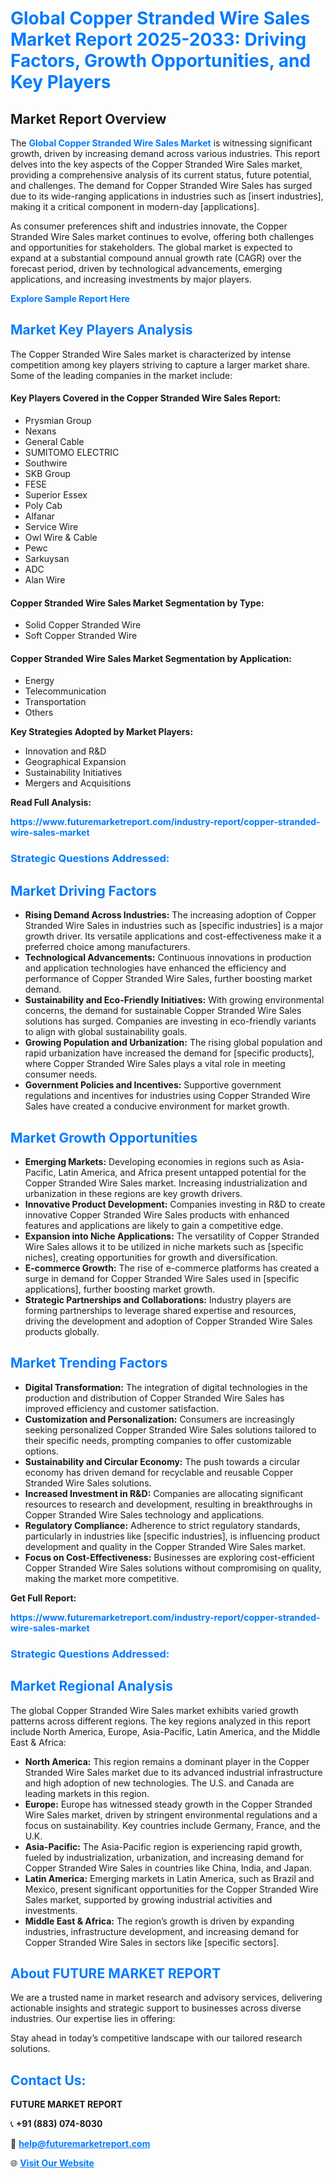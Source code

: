 <h1 style="color: #007BFF;">Global Copper Stranded Wire Sales Market Report 2025-2033: Driving Factors, Growth Opportunities, and Key Players</h1>

<section id="overview">
<h2>Market Report Overview</h2>
<p>The <a href="https://www.futuremarketreport.com/industry-report/copper-stranded-wire-sales-market" style="color: #007BFF; text-decoration: none;"><strong>Global Copper Stranded Wire Sales Market</strong></a> is witnessing significant growth, driven by increasing demand across various industries. This report delves into the key aspects of the Copper Stranded Wire Sales market, providing a comprehensive analysis of its current status, future potential, and challenges. The demand for Copper Stranded Wire Sales has surged due to its wide-ranging applications in industries such as [insert industries], making it a critical component in modern-day [applications].</p>
<p>As consumer preferences shift and industries innovate, the Copper Stranded Wire Sales market continues to evolve, offering both challenges and opportunities for stakeholders. The global market is expected to expand at a substantial compound annual growth rate (CAGR) over the forecast period, driven by technological advancements, emerging applications, and increasing investments by major players.</p>
</section>

<section id="overview">
<p><a href="https://www.futuremarketreport.com/request-sample/reportId=108924" style="color: #007BFF; text-decoration: none;"><strong>Explore Sample Report Here</strong></a></p>
</section>

<section id="key-players">
<h2 style="color: #007BFF;">Market Key Players Analysis</h2>
<p>The Copper Stranded Wire Sales market is characterized by intense competition among key players striving to capture a larger market share. Some of the leading companies in the market include:</p>
<h4>Key Players Covered in the Copper Stranded Wire Sales Report:</h4>
<ul><li>Prysmian Group</li><li>Nexans</li><li>General Cable</li><li>SUMITOMO ELECTRIC</li><li>Southwire</li><li>SKB Group</li><li>FESE</li><li>Superior Essex</li><li>Poly Cab</li><li>Alfanar</li><li>Service Wire</li><li>Owl Wire &amp; Cable</li><li>Pewc</li><li>Sarkuysan</li><li>ADC</li><li>Alan Wire</li></ul>
<h4>Copper Stranded Wire Sales Market Segmentation by Type:</h4>
<ul><li>Solid Copper Stranded Wire</li><li>Soft Copper Stranded Wire</li></ul>

<h4>Copper Stranded Wire Sales Market Segmentation by Application:</h4>
<ul><li>Energy</li><li>Telecommunication</li><li>Transportation</li><li>Others</li></ul>
<p><strong>Key Strategies Adopted by Market Players:</strong></p>
<ul>
<li>Innovation and R&D</li>
<li>Geographical Expansion</li>
<li>Sustainability Initiatives</li>
<li>Mergers and Acquisitions</li>
</ul>
</section>

<section>
<p><strong>Read Full Analysis: </strong></p><a href="https://www.futuremarketreport.com/industry-report/copper-stranded-wire-sales-market" style="color: #007BFF; text-decoration: none;"><strong>https://www.futuremarketreport.com/industry-report/copper-stranded-wire-sales-market</strong></a>
<h3 style="color: #007BFF;">Strategic Questions Addressed:</h3>
</section>

<section id="driving-factors">
<h2 style="color: #007BFF;">Market Driving Factors</h2>
<ul>
<li><strong>Rising Demand Across Industries:</strong> The increasing adoption of Copper Stranded Wire Sales in industries such as [specific industries] is a major growth driver. Its versatile applications and cost-effectiveness make it a preferred choice among manufacturers.</li>
<li><strong>Technological Advancements:</strong> Continuous innovations in production and application technologies have enhanced the efficiency and performance of Copper Stranded Wire Sales, further boosting market demand.</li>
<li><strong>Sustainability and Eco-Friendly Initiatives:</strong> With growing environmental concerns, the demand for sustainable Copper Stranded Wire Sales solutions has surged. Companies are investing in eco-friendly variants to align with global sustainability goals.</li>
<li><strong>Growing Population and Urbanization:</strong> The rising global population and rapid urbanization have increased the demand for [specific products], where Copper Stranded Wire Sales plays a vital role in meeting consumer needs.</li>
<li><strong>Government Policies and Incentives:</strong> Supportive government regulations and incentives for industries using Copper Stranded Wire Sales have created a conducive environment for market growth.</li>
</ul>
</section>

<section id="growth-opportunities">
<h2 style="color: #007BFF;">Market Growth Opportunities</h2>
<ul>
<li><strong>Emerging Markets:</strong> Developing economies in regions such as Asia-Pacific, Latin America, and Africa present untapped potential for the Copper Stranded Wire Sales market. Increasing industrialization and urbanization in these regions are key growth drivers.</li>
<li><strong>Innovative Product Development:</strong> Companies investing in R&D to create innovative Copper Stranded Wire Sales products with enhanced features and applications are likely to gain a competitive edge.</li>
<li><strong>Expansion into Niche Applications:</strong> The versatility of Copper Stranded Wire Sales allows it to be utilized in niche markets such as [specific niches], creating opportunities for growth and diversification.</li>
<li><strong>E-commerce Growth:</strong> The rise of e-commerce platforms has created a surge in demand for Copper Stranded Wire Sales used in [specific applications], further boosting market growth.</li>
<li><strong>Strategic Partnerships and Collaborations:</strong> Industry players are forming partnerships to leverage shared expertise and resources, driving the development and adoption of Copper Stranded Wire Sales products globally.</li>
</ul>
</section>

<section id="trending-factors">
<h2 style="color: #007BFF;">Market Trending Factors</h2>
<ul>
<li><strong>Digital Transformation:</strong> The integration of digital technologies in the production and distribution of Copper Stranded Wire Sales has improved efficiency and customer satisfaction.</li>
<li><strong>Customization and Personalization:</strong> Consumers are increasingly seeking personalized Copper Stranded Wire Sales solutions tailored to their specific needs, prompting companies to offer customizable options.</li>
<li><strong>Sustainability and Circular Economy:</strong> The push towards a circular economy has driven demand for recyclable and reusable Copper Stranded Wire Sales solutions.</li>
<li><strong>Increased Investment in R&D:</strong> Companies are allocating significant resources to research and development, resulting in breakthroughs in Copper Stranded Wire Sales technology and applications.</li>
<li><strong>Regulatory Compliance:</strong> Adherence to strict regulatory standards, particularly in industries like [specific industries], is influencing product development and quality in the Copper Stranded Wire Sales market.</li>
<li><strong>Focus on Cost-Effectiveness:</strong> Businesses are exploring cost-efficient Copper Stranded Wire Sales solutions without compromising on quality, making the market more competitive.</li>
</ul>
</section>

<section>
<p><strong>Get Full Report: </strong></p><a href="https://www.futuremarketreport.com/industry-report/copper-stranded-wire-sales-market" style="color: #007BFF; text-decoration: none;"><strong>https://www.futuremarketreport.com/industry-report/copper-stranded-wire-sales-market</strong></a>
<h3 style="color: #007BFF;">Strategic Questions Addressed:</h3>
</section>


<section id="regional-analysis">
<h2 style="color: #007BFF;">Market Regional Analysis</h2>
<p>The global Copper Stranded Wire Sales market exhibits varied growth patterns across different regions. The key regions analyzed in this report include North America, Europe, Asia-Pacific, Latin America, and the Middle East & Africa:</p>
<ul>
<li><strong>North America:</strong> This region remains a dominant player in the Copper Stranded Wire Sales market due to its advanced industrial infrastructure and high adoption of new technologies. The U.S. and Canada are leading markets in this region.</li>
<li><strong>Europe:</strong> Europe has witnessed steady growth in the Copper Stranded Wire Sales market, driven by stringent environmental regulations and a focus on sustainability. Key countries include Germany, France, and the U.K.</li>
<li><strong>Asia-Pacific:</strong> The Asia-Pacific region is experiencing rapid growth, fueled by industrialization, urbanization, and increasing demand for Copper Stranded Wire Sales in countries like China, India, and Japan.</li>
<li><strong>Latin America:</strong> Emerging markets in Latin America, such as Brazil and Mexico, present significant opportunities for the Copper Stranded Wire Sales market, supported by growing industrial activities and investments.</li>
<li><strong>Middle East & Africa:</strong> The region’s growth is driven by expanding industries, infrastructure development, and increasing demand for Copper Stranded Wire Sales in sectors like [specific sectors].</li>
</ul>
</section>

<footer>
<h2 style="color: #007BFF;">About FUTURE MARKET REPORT</h2>
<p>We are a trusted name in market research and advisory services, delivering actionable insights and strategic support to businesses across diverse industries. Our expertise lies in offering:</p>

<p>Stay ahead in today’s competitive landscape with our tailored research solutions.</p>

<h2 style="color: #007BFF;">Contact Us:</h2>
<p><strong>FUTURE MARKET REPORT</strong></p>
<p>📞 <strong>+91 (883) 074-8030</strong></p>
<p>📧 <strong><a href="mailto:help@futuremarketreport.com" style="color: #007BFF;">help@futuremarketreport.com</a></strong></p>
<p>🌐 <strong><a href="https://www.futuremarketreport.com/" style="color: #007BFF;">Visit Our Website</a></strong></p>
</footer>